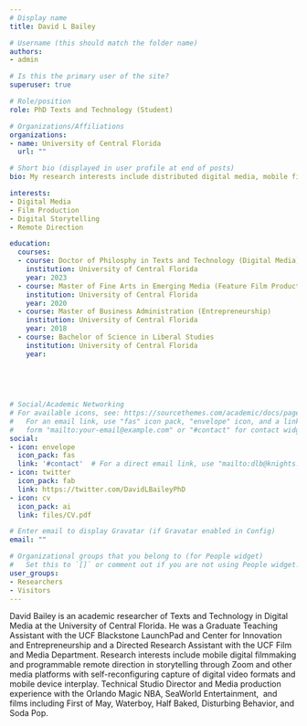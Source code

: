 ```yaml
---
# Display name
title: David L Bailey

# Username (this should match the folder name)
authors:
- admin

# Is this the primary user of the site?
superuser: true

# Role/position
role: PhD Texts and Technology (Student)

# Organizations/Affiliations
organizations:
- name: University of Central Florida
  url: ""

# Short bio (displayed in user profile at end of posts)
bio: My research interests include distributed digital media, mobile filmmaking and programmable storytelling.

interests:
- Digital Media
- Film Production
- Digital Storytelling
- Remote Direction

education:
  courses:
  - course: Doctor of Philosphy in Texts and Technology (Digital Media)
    institution: University of Central Florida
    year: 2023
  - course: Master of Fine Arts in Emerging Media (Feature Film Production)
    institution: University of Central Florida
    year: 2020
  - course: Master of Business Administration (Entrepreneurship)
    institution: University of Central Florida
    year: 2018
  - course: Bachelor of Science in Liberal Studies
    institution: University of Central Florida
    year: 
    
    
  
  

# Social/Academic Networking
# For available icons, see: https://sourcethemes.com/academic/docs/page-builder/#icons
#   For an email link, use "fas" icon pack, "envelope" icon, and a link in the
#   form "mailto:your-email@example.com" or "#contact" for contact widget.
social:
- icon: envelope
  icon_pack: fas
  link: '#contact'  # For a direct email link, use "mailto:dlb@knights.ucf.edu".
- icon: twitter
  icon_pack: fab
  link: https://twitter.com/DavidLBaileyPhD
- icon: cv
  icon_pack: ai
  link: files/CV.pdf

# Enter email to display Gravatar (if Gravatar enabled in Config)
email: ""

# Organizational groups that you belong to (for People widget)
#   Set this to `[]` or comment out if you are not using People widget.
user_groups:
- Researchers
- Visitors
---
```


David Bailey is an academic researcher of Texts and Technology in Digital Media at the
University of Central Florida. He was a Graduate Teaching Assistant with the UCF Blackstone
LaunchPad and Center for Innovation and Entrepreneurship and a Directed Research Assistant
with the UCF Film and Media Department. Research interests include mobile digital filmmaking and
programmable remote direction in storytelling through Zoom and other media platforms with 
self-reconfiguring capture of digital video formats and mobile device interplay. Technical 
Studio Director and Media production experience with the Orlando Magic NBA, SeaWorld Entertainment, 
and films including First of May, Waterboy, Half Baked, Disturbing Behavior, and Soda Pop.


